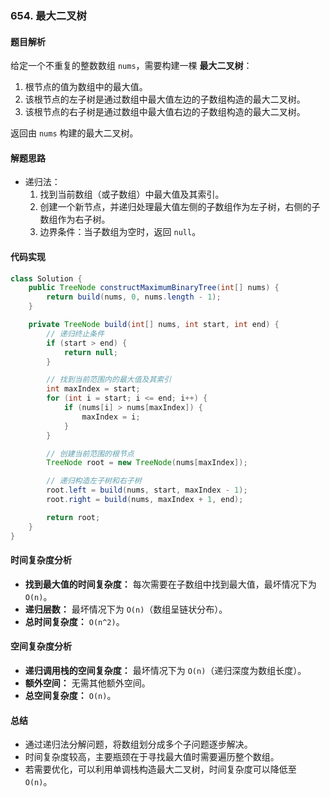 ### **654. 最大二叉树**

#### **题目解析**

给定一个不重复的整数数组 `nums`，需要构建一棵 **最大二叉树**：

1. 根节点的值为数组中的最大值。
2. 该根节点的左子树是通过数组中最大值左边的子数组构造的最大二叉树。
3. 该根节点的右子树是通过数组中最大值右边的子数组构造的最大二叉树。

返回由 `nums` 构建的最大二叉树。

#### **解题思路**

- 递归法：
  1. 找到当前数组（或子数组）中最大值及其索引。
  2. 创建一个新节点，并递归处理最大值左侧的子数组作为左子树，右侧的子数组作为右子树。
  3. 边界条件：当子数组为空时，返回 `null`。

#### **代码实现**

```java
class Solution {
    public TreeNode constructMaximumBinaryTree(int[] nums) {
        return build(nums, 0, nums.length - 1);
    }

    private TreeNode build(int[] nums, int start, int end) {
        // 递归终止条件
        if (start > end) {
            return null;
        }

        // 找到当前范围内的最大值及其索引
        int maxIndex = start;
        for (int i = start; i <= end; i++) {
            if (nums[i] > nums[maxIndex]) {
                maxIndex = i;
            }
        }

        // 创建当前范围的根节点
        TreeNode root = new TreeNode(nums[maxIndex]);

        // 递归构造左子树和右子树
        root.left = build(nums, start, maxIndex - 1);
        root.right = build(nums, maxIndex + 1, end);

        return root;
    }
}
```

#### **时间复杂度分析**

- **找到最大值的时间复杂度：** 每次需要在子数组中找到最大值，最坏情况下为 `O(n)`。
- **递归层数：** 最坏情况下为 `O(n)`（数组呈链状分布）。
- **总时间复杂度：** `O(n^2)`。

#### **空间复杂度分析**

- **递归调用栈的空间复杂度：** 最坏情况下为 `O(n)`（递归深度为数组长度）。
- **额外空间：** 无需其他额外空间。
- **总空间复杂度：** `O(n)`。

#### **总结**

- 通过递归法分解问题，将数组划分成多个子问题逐步解决。
- 时间复杂度较高，主要瓶颈在于寻找最大值时需要遍历整个数组。
- 若需要优化，可以利用单调栈构造最大二叉树，时间复杂度可以降低至 `O(n)`。